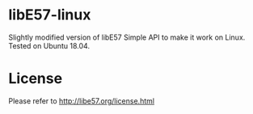 # libE57-linux
Slightly modified version of libE57 Simple API to make it work on Linux. Tested on Ubuntu 18.04.

# License
Please refer to http://libe57.org/license.html
